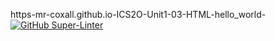 https-mr-coxall.github.io-ICS2O-Unit1-03-HTML-hello_world-
[![GitHub Super-Linter](https://github.com/<AmeliaFitzsimmons>/<https-mr-coxall.github.io-ICS2O-Unit1-03-HTML-hello_world->/workflows/Lint%20Code%20Base/badge.svg)](https://github.com/marketplace/actions/super-linter)
